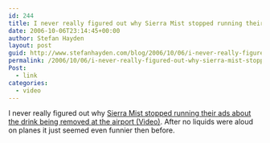 ```yaml
---
id: 244
title: I never really figured out why Sierra Mist stopped running their ads about the drink being removed at the airport
date: 2006-10-06T23:14:45+00:00
author: Stefan Hayden
layout: post
guid: http://www.stefanhayden.com/blog/2006/10/06/i-never-really-figured-out-why-sierra-mist-stopped-running-their-ads-about-the-drink-being-removed-at-the-airport/
permalink: /2006/10/06/i-never-really-figured-out-why-sierra-mist-stopped-running-their-ads-about-the-drink-being-removed-at-the-airport/
Post:
  - link
categories:
  - video
---
```

<p>I never really figured out why <a href="http://www.youtube.com/watch?v=U3BMDPKtnNQ">Sierra Mist stopped running their ads about the drink being removed at the airport (Video)</a>. After no liquids were aloud on planes it just seemed even funnier then before.
</p>
